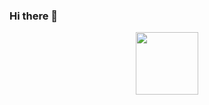 ### Hi there 👋

<div id="header" align="center">
  <img src="[https://media.giphy.com/media/RbDKaczqWovIugyJmW/giphy.gif](https://media.giphy.com/media/ZVik7pBtu9dNS/giphy.gif)" width="100"/>
</div>
